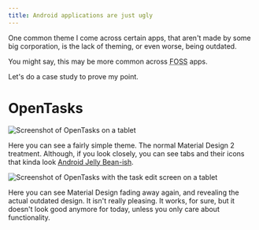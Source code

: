 ```yaml
---
title: Android applications are just ugly
---
```


One common theme I come across certain apps, that aren't made by some big corporation, is the lack of theming, or even worse, being outdated.

You might say, this may be more common across <abbr title="Free and Open Source Software">FOSS</abbr> apps.

Let's do a case study to prove my point.

# OpenTasks

![Screenshot of OpenTasks on a tablet](/img/blog/opentasks.jpg)

Here you can see a fairly simple theme. The normal Material Design 2 treatment. Although, if you look closely, you can see tabs and their icons that kinda look [Android Jelly Bean-ish](https://1.bp.blogspot.com/--E32YI8igIA/UgSBf5cox1I/AAAAAAAAAp4/AhJT6PSnjuw/s1600/Screenshot_2013-08-01-22-47-47.png). 

![Screenshot of OpenTasks with the task edit screen on a tablet](/img/blog/opentasks-task.jpg)

Here you can see Material Design fading away again, and revealing the actual outdated design. It isn't really pleasing. It works, for sure, but it doesn't look good anymore for today, unless you only care about functionality.


